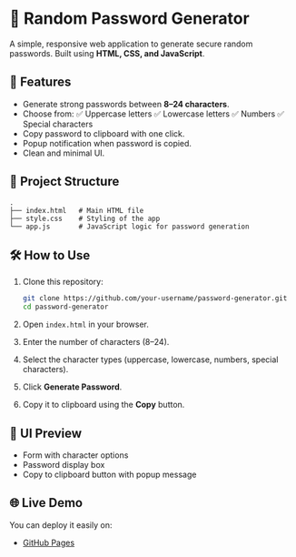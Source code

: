 # 🔑 Random Password Generator

A simple, responsive web application to generate secure random passwords.
Built using **HTML, CSS, and JavaScript**.

## 🚀 Features

* Generate strong passwords between **8–24 characters**.
* Choose from:
  ✅ Uppercase letters
  ✅ Lowercase letters
  ✅ Numbers
  ✅ Special characters
* Copy password to clipboard with one click.
* Popup notification when password is copied.
* Clean and minimal UI.

## 📂 Project Structure

```
.
├── index.html   # Main HTML file
├── style.css    # Styling of the app
└── app.js       # JavaScript logic for password generation
```

## 🛠️ How to Use

1. Clone this repository:

   ```bash
   git clone https://github.com/your-username/password-generator.git
   cd password-generator
   ```
2. Open `index.html` in your browser.
3. Enter the number of characters (8–24).
4. Select the character types (uppercase, lowercase, numbers, special characters).
5. Click **Generate Password**.
6. Copy it to clipboard using the **Copy** button.

## 🎨 UI Preview

* Form with character options
* Password display box
* Copy to clipboard button with popup message

## 🌐 Live Demo

You can deploy it easily on:

* [GitHub Pages](https://nitindaswani.github.io/Password-Generator/)
